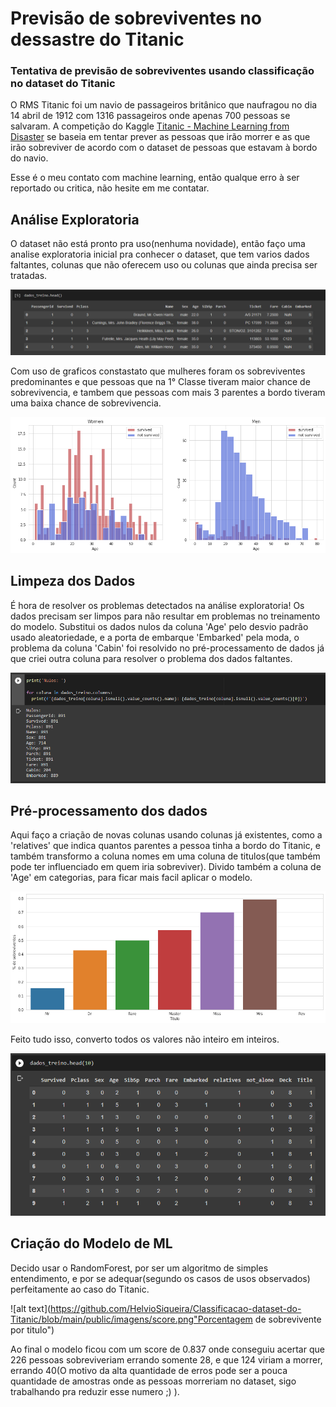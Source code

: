 # Previsão de sobreviventes no dessastre do Titanic
### Tentativa de previsão de sobreviventes usando classificação no dataset do Titanic

O RMS Titanic foi um navio de passageiros britânico que naufragou no dia 14 abril de 1912 com 1316 passageiros onde
apenas 700 pessoas se salvaram. A competição do Kaggle [Titanic - Machine Learning from Disaster](https://www.kaggle.com/c/titanic)
se baseia em tentar prever as pessoas que irão morrer e as que irão sobreviver de acordo com o dataset de pessoas que
estavam à bordo do navio.

Esse é o meu contato com machine learning, então qualque erro à ser reportado ou critica, não hesite em me contatar.

## Análise Exploratoria

O dataset não está pronto pra uso(nenhuma novidade), então faço uma analise exploratoria inicial pra conhecer o dataset, 
que tem varios dados faltantes, colunas que não oferecem uso ou colunas que ainda precisa ser tratadas. 

![alt text](https://github.com/HelvioSiqueira/Classificacao-dataset-do-Titanic/blob/main/public/imagens/dataset.png "Dataset Titanic")

Com uso de graficos constastato que mulheres foram os sobreviventes predominantes e que pessoas que na 1° Classe tiveram
maior chance de sobrevivencia, e tambem que pessoas com mais 3 parentes a bordo tiveram uma baixa chance de sobrevivencia.

![alt text](https://github.com/HelvioSiqueira/Classificacao-dataset-do-Titanic/blob/main/public/imagens/sobreviventes%20por%20sexo.png "Diferenciação de sobreviventes por sexo")

## Limpeza dos Dados

É hora de resolver os problemas detectados na análise exploratoria! Os dados precisam ser limpos para não resultar em 
problemas no treinamento do modelo. Substitui os dados nulos da coluna 'Age' pelo desvio padrão usado aleatoriedade, e a porta de
embarque 'Embarked' pela moda, o problema da coluna 'Cabin' foi resolvido no pré-processamento de dados já que criei 
outra coluna para resolver o problema dos dados faltantes.

![alt text](https://github.com/HelvioSiqueira/Classificacao-dataset-do-Titanic/blob/main/public/imagens/nulos.png "Valores nulos em cada coluna")

## Pré-processamento dos dados

Aqui faço a criação de novas colunas usando colunas já existentes, como a 'relatives' que indica quantos parentes
a pessoa tinha a bordo do Titanic, e também transformo a coluna nomes em uma coluna de titulos(que também
pode ter influenciado em quem iria sobreviver). Divido também a coluna de 'Age' em categorias, para ficar mais facil
aplicar o modelo.

![alt text](https://github.com/HelvioSiqueira/Classificacao-dataset-do-Titanic/blob/main/public/imagens/sobreviventes_p_titulo.png "Porcentagem de sobrevivente por titulo")

Feito tudo isso, converto todos os valores não inteiro em inteiros.

![alt text](https://github.com/HelvioSiqueira/Classificacao-dataset-do-Titanic/blob/main/public/imagens/base_final.png "Porcentagem de sobrevivente por titulo")

## Criação do Modelo de ML

Decido usar o RandomForest, por ser um algoritmo de simples entendimento, e por se adequar(segundo os casos de usos
observados) perfeitamente ao caso do Titanic.

![alt text](https://github.com/HelvioSiqueira/Classificacao-dataset-do-Titanic/blob/main/public/imagens/score.png"Porcentagem de sobrevivente por titulo")

Ao final o modelo ficou com um score de 0.837 onde conseguiu acertar que 226 pessoas sobreviveriam errando somente 28, e que
124 viriam a morrer, errando 40(O motivo da alta quantidade de erros pode ser a pouca quantidade de amostras onde as 
pessoas morreriam no dataset, sigo trabalhando pra reduzir esse numero ;) ).